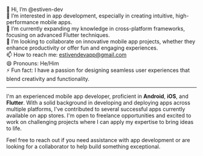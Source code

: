 👋 Hi, I’m @estiven-dev  
👀 I’m interested in app development, especially in creating intuitive, high-performance mobile apps.  
🌱 I’m currently expanding my knowledge in cross-platform frameworks, focusing on advanced Flutter techniques.  
💞️ I’m looking to collaborate on innovative mobile app projects, whether they enhance productivity or offer fun and engaging experiences.  
📫 How to reach me: [estivendevapp@gmail.com](mailto:estivendevapp@gmail.com)  
😄 Pronouns: He/Him  
⚡ Fun fact: I have a passion for designing seamless user experiences that blend creativity and functionality.

---

I'm an experienced mobile app developer, proficient in **Android**, **iOS**, and **Flutter**. With a solid background in developing and deploying apps across multiple platforms, I've contributed to several successful apps currently available on app stores. I'm open to freelance opportunities and excited to work on challenging projects where I can apply my expertise to bring ideas to life.

Feel free to reach out if you need assistance with app development or are looking for a collaborator to help build something exceptional.

